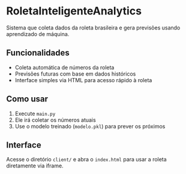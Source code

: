 # RoletaInteligenteAnalytics

Sistema que coleta dados da roleta brasileira e gera previsões usando aprendizado de máquina.

## Funcionalidades

- Coleta automática de números da roleta
- Previsões futuras com base em dados históricos
- Interface simples via HTML para acesso rápido à roleta

## Como usar

1. Execute `main.py`
2. Ele irá coletar os números atuais
3. Use o modelo treinado (`modelo.pkl`) para prever os próximos

## Interface

Acesse o diretório `client/` e abra o `index.html` para usar a roleta diretamente via iframe.

